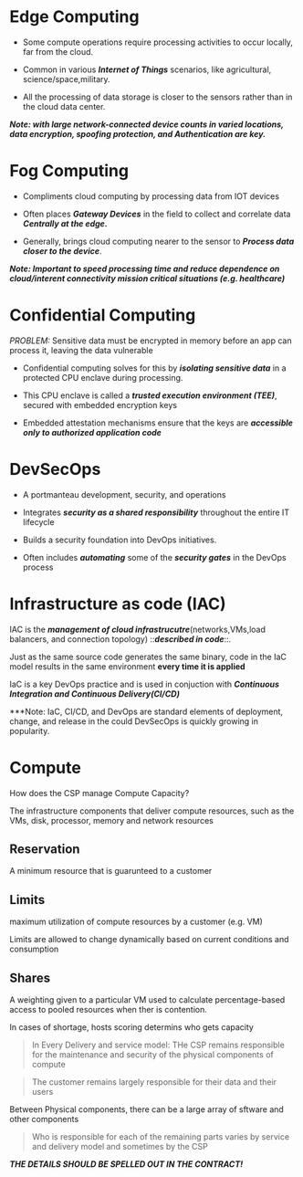 # Edge Computing

- Some compute operations require processing activities to occur locally, far from the cloud.

- Common in various ***Internet of Things*** scenarios, like agricultural, science/space,military.

- All the processing of data storage is closer to the sensors rather than in the cloud data center.

***Note: with large network-connected device counts in varied locations, data encryption, spoofing protection, and Authentication are key.***

# Fog Computing

- Compliments cloud computing by processing data from IOT devices

- Often places ***Gateway Devices*** in the field to collect and correlate data ***Centrally at the edge.***

- Generally, brings cloud computing nearer to the sensor to ***Process data closer to the device***.

***Note: Important to speed processing time and reduce dependence on cloud/interent connectivity mission critical situations (e.g. healthcare)***

# Confidential Computing

*PROBLEM:* Sensitive data must be encrypted in memory before an app can process it, leaving the data vulnerable

- Confidential computing solves for this by ***isolating sensitive data*** in a protected CPU enclave during processing.

- This CPU enclave is called a ***trusted execution environment (TEE)***, secured with embedded encryption keys

- Embedded attestation mechanisms ensure that the keys are ***accessible only to authorized application code***

# DevSecOps

- A portmanteau development, security, and operations

- Integrates ***security as a shared responsibility*** throughout the entire IT lifecycle

- Builds a security foundation into DevOps initiatives. 

- Often includes ***automating*** some of the ***security gates*** in the DevOps process

# Infrastructure as code (IAC)

IAC is the ***management of cloud infrastrucutre***(networks,VMs,load balancers, and connection topology) ::***described in code***::.

Just as the same source code generates the same binary, code in the IaC model results in the same environment __every time it is applied__

IaC is a key DevOps practice and is used in conjuction with ***Continuous Integration and Continuous Delivery(CI/CD)***

***Note: IaC, CI/CD, and DevOps are standard elements of deployment, change, and release in the could DevSecOps is quickly growing in popularity.

# Compute

How does the CSP manage Compute Capacity?

The infrastructure components that deliver compute resources, such as the VMs, disk, processor, memory and network resources

## Reservation

A minimum resource that is guarunteed to a customer

## Limits

maximum utilization of compute resources by a customer (e.g. VM)

Limits are allowed to change dynamically based on current conditions and consumption

## Shares

A weighting given to a particular VM used to calculate percentage-based access to pooled resources when ther is contention. 

In cases of shortage, hosts scoring determins who gets capacity

> In Every Delivery and service model: THe CSP remains responsible for the maintenance and security of the physical components of compute

> The customer remains largely responsible for their data and their users

Between Physical components, there can be a large array of sftware and other components

> Who is responsible for each of the remaining parts varies by service and delivery model and sometimes by the CSP

***THE DETAILS SHOULD BE SPELLED OUT IN THE CONTRACT!***
